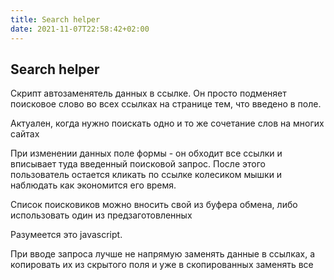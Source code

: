 ```yaml
---
title: Search helper
date: 2021-11-07T22:58:42+02:00
---
```


## Search helper

Скрипт автозаменятель данных в ссылке. Он просто подменяет поисковое слово во всех ссылках на странице тем, что введено в поле.

Актуален, когда нужно поискать одно и то же сочетание слов на многих сайтах

При изменении данных поле формы - он обходит все ссылки и вписывает туда введенный поисковой запрос. После этого пользователь остается кликать по ссылке колесиком мышки и наблюдать как экономится его время.

Список поисковиков можно вносить свой из буфера обмена, либо использовать один из предзаготовленных

Разумеется это javascript. 

При вводе запроса лучше не напрямую заменять данные в ссылках, а копировать их из скрытого поля и уже в скопированных заменять все
